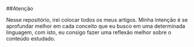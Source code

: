 ##Atenção

Nesse repositório, irei colocar todos os meus artigos. Minha intenção é se aprofundar melhor em cada conceito que eu busco em uma determinada linguagem, com isto, eu consigo fazer uma reflexão melhor sobre o conteúdo estudado.